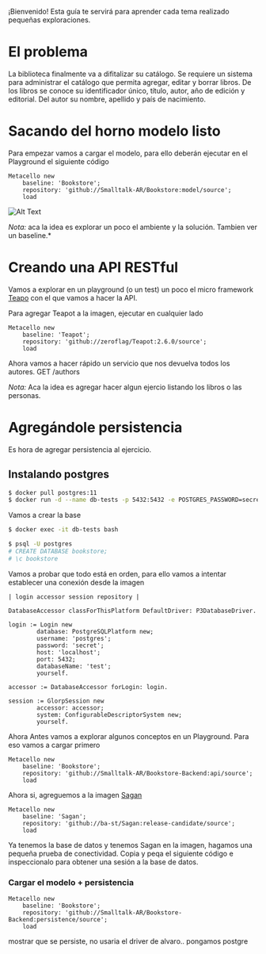 ¡Bienvenido! Esta guía te servirá para aprender cada tema realizado pequeñas exploraciones.

# El problema

La biblioteca finalmente va a difitalizar su catálogo. Se requiere un sistema para administrar el catálogo que permita agregar, editar y borrar libros.
De los libros se conoce su identificador único, título, autor, año de edición y editorial.
Del autor su nombre, apellido y país de nacimiento.


# Sacando del horno modelo listo

Para empezar vamos a cargar el modelo, para ello deberán ejecutar en el Playground el siguiente código

```smalltalk
Metacello new
	baseline: 'Bookstore';
	repository: 'github://Smalltalk-AR/Bookstore:model/source';
	load
```

![Alt Text](load-model.png)

*Nota:* aca la idea es explorar un poco el ambiente y la solución. Tambien ver un baseline.*

# Creando una API RESTful

Vamos a explorar en un playground (o un test) un poco el micro framework [Teapo](https://github.com/zeroflag/Teapot) con el que vamos a hacer la API.

Para agregar Teapot a la imagen, ejecutar en cualquier lado 

```smalltalk
Metacello new
	baseline: 'Teapot';
	repository: 'github://zeroflag/Teapot:2.6.0/source';
	load
```

Ahora vamos a hacer rápido un servicio que nos devuelva todos los autores. 
GET /authors



*Nota:* Aca la idea es agregar hacer algun ejercio listando los libros o las personas.

# Agregándole persistencia

Es hora de agregar persistencia al ejercicio. 


## Instalando postgres

```bash
$ docker pull postgres:11
$ docker run -d --name db-tests -p 5432:5432 -e POSTGRES_PASSWORD=secret postgres:11
```

Vamos a crear la base

```bash 
$ docker exec -it db-tests bash

$ psql -U postgres
# CREATE DATABASE bookstore;
# \c bookstore
```

Vamos a probar que todo está en orden, para ello vamos a intentar establecer una conexión desde la imagen
```smalltalk
| login accessor session repository |

DatabaseAccessor classForThisPlatform DefaultDriver: P3DatabaseDriver.
	
login := Login new
		database: PostgreSQLPlatform new;
		username: 'postgres';
		password: 'secret';
		host: 'localhost';
		port: 5432;
		databaseName: 'test';
		yourself.

accessor := DatabaseAccessor forLogin: login.

session := GlorpSession new
		accessor: accessor;
		system: ConfigurableDescriptorSystem new;
		yourself.
```

Ahora Antes vamos a explorar algunos conceptos en un Playground. Para eso vamos a cargar primero 

```smalltalk
Metacello new
	baseline: 'Bookstore';
	repository: 'github://Smalltalk-AR/Bookstore-Backend:api/source';
	load
```
Ahora si, agreguemos a la imagen [Sagan](http)

```smalltalk
Metacello new
	baseline: 'Sagan';
	repository: 'github://ba-st/Sagan:release-candidate/source';
	load
```

Ya tenemos la base de datos y tenemos Sagan en la imagen, hagamos una pequeña prueba de conectividad. Copia y peqa el siguiente código e inspeccionalo para obtener una sesión a la base de datos.



### Cargar el modelo + persistencia
```smalltalk
Metacello new
	baseline: 'Bookstore';
	repository: 'github://Smalltalk-AR/Bookstore-Backend:persistence/source';
	load
```

mostrar que se persiste, no usaria el driver de alvaro.. pongamos postgre 


